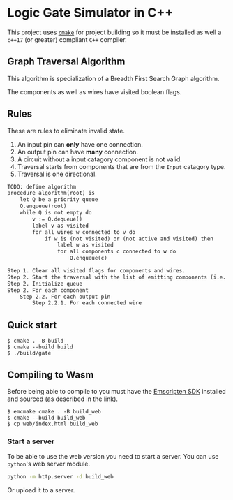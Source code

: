 # Logic Gate Simulator in C++

This project uses [`cmake`](https://cmake.org/download/) for project building
so it must be installed as well a `c++17` (or greater) compliant `C++` compiler.

## Graph Traversal Algorithm

This algorithm is specialization of a Breadth First Search Graph algorithm.

The components as well as wires have visited boolean flags.

## Rules

These are rules to eliminate invalid state.

1. An input pin can **only** have one connection.
2. An output pin can have **many** connection.
3. A circuit without a input catagory component is not valid.
5. Traversal starts from components that are from the `Input` catagory type.
6. Traversal is one directional.


```txt
TODO: define algorithm
procedure algorithm(root) is
    let Q be a priority queue
    Q.enqueue(root)
    while Q is not empty do
        v := Q.dequeue()
        label v as visited
        for all wires w connected to v do
            if w is (not visited) or (not active and visited) then
                label w as visited
                for all components c connected to w do
                    Q.enqueue(c)

Step 1. Clear all visited flags for components and wires.
Step 2. Start the traversal with the list of emitting components (i.e. SwitchComponent) then non-emitting components
Step 2. Initialize queue
Step 2. For each component
    Step 2.2. For each output pin
        Step 2.2.1. For each connected wire
```


## Quick start

```console
$ cmake . -B build
$ cmake --build build
$ ./build/gate
```

## Compiling to Wasm

Before being able to compile to you must have the [Emscripten SDK][emscripten] installed
and sourced (as described in the link).

```console
$ emcmake cmake . -B build_web
$ cmake --build build_web
$ cp web/index.html build_web
```

### Start a server

To be able to use the web version you need to start a server.
You can use `python`'s web server module.

```bash
python -m http.server -d build_web
```

Or upload it to a server.

[emscripten]: https://emscripten.org/docs/getting_started/downloads.html
